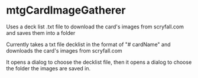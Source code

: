 # mtgCardImageGatherer
Uses a deck list .txt file to download the card's images from scryfall.com and saves them into a folder

Currently takes a txt file decklist in the format of "# cardName" and downloads the card's images from scryfall.com

It opens a dialog to choose the decklist file, then it opens a dialog to choose the folder the images are saved in.
